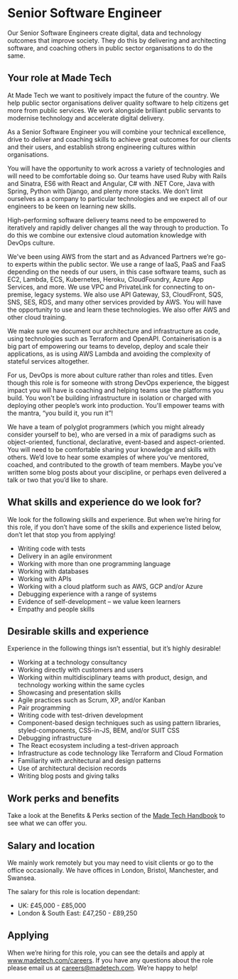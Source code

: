 # Senior Software Engineer

Our Senior Software Engineers create digital, data and technology outcomes that improve society. They do this by delivering and architecting software, and coaching others in public sector organisations to do the same.

## Your role at Made Tech

At Made Tech we want to positively impact the future of the country. We help public sector organisations deliver quality software to help citizens get more from public services. We work alongside brilliant public servants to modernise technology and accelerate digital delivery.

As a Senior Software Engineer you will combine your technical excellence, drive to deliver and coaching skills to achieve great outcomes for our clients and their users, and establish strong engineering cultures within organisations.

You will have the opportunity to work across a variety of technologies and will need to be comfortable doing so. Our teams have used Ruby with Rails and Sinatra, ES6 with React and Angular, C# with .NET Core, Java with Spring, Python with Django, and plenty more stacks. We don’t limit ourselves as a company to particular technologies and we expect all of our engineers to be keen on learning new skills.

High-performing software delivery teams need to be empowered to iteratively and rapidly deliver changes all the way through to production. To do this we combine our extensive cloud automation knowledge with DevOps culture.

We've been using AWS from the start and as Advanced Partners we’re go-to experts within the public sector. We use a range of IaaS, PaaS and FaaS depending on the needs of our users, in this case software teams, such as EC2, Lambda, ECS, Kubernetes, Heroku, CloudFoundry, Azure App Services, and more. We use VPC and PrivateLink for connecting to on-premise, legacy systems. We also use API Gateway, S3, CloudFront, SQS, SNS, SES, RDS, and many other services provided by AWS. You will have the opportunity to use and learn these technologies. We also offer AWS and other cloud training.

We make sure we document our architecture and infrastructure as code, using technologies such as Terraform and OpenAPI. Containerisation is a big part of empowering our teams to develop, deploy and scale their applications, as is using AWS Lambda and avoiding the complexity of stateful services altogether. 

For us, DevOps is more about culture rather than roles and titles. Even though this role is for someone with strong DevOps experience, the biggest impact you will have is coaching and helping teams use the platforms you build. You won't be building infrastructure in isolation or charged with deploying other people’s work into production. You'll empower teams with the mantra, “you build it, you run it”!

We have a team of polyglot programmers (which you might already consider yourself to be), who are versed in a mix of paradigms such as object-oriented, functional, declarative, event-based and aspect-oriented. You will need to be comfortable sharing your knowledge and skills with others. We’d love to hear some examples of where you’ve mentored, coached, and contributed to the growth of team members. Maybe you’ve written some blog posts about your discipline, or perhaps even delivered a talk or two that you’d like to share.

## What skills and experience do we look for?

We look for the following skills and experience. But when we’re hiring for this role, if you don’t have some of the skills and experience listed below, don’t let that stop you from applying! 

- Writing code with tests
- Delivery in an agile environment
- Working with more than one programming language
- Working with databases
- Working with APIs
- Working with a cloud platform such as AWS, GCP and/or Azure
- Debugging experience with a range of systems
- Evidence of self-development – we value keen learners
- Empathy and people skills


## Desirable skills and experience

Experience in the following things isn’t essential, but it’s highly desirable!

- Working at a technology consultancy
- Working directly with customers and users
- Working within multidisciplinary teams with product, design, and technology working within the same cycles
- Showcasing and presentation skills
- Agile practices such as Scrum, XP, and/or Kanban
- Pair programming
- Writing code with test-driven development
- Component-based design techniques such as using pattern libraries, styled-components, CSS-in-JS, BEM, and/or SUIT CSS
- Debugging infrastructure
- The React ecosystem including a test-driven approach
- Infrastructure as code technology like Terraform and Cloud Formation
- Familiarity with architectural and design patterns
- Use of architectural decision records
- Writing blog posts and giving talks

## Work perks and benefits

Take a look at the Benefits & Perks section of the [Made Tech Handbook](https://github.com/madetech/handbook/tree/main/benefits) to see what we can offer you. 

## Salary and location

We mainly work remotely but you may need to visit clients or go to the office occasionally. We have offices in London, Bristol, Manchester, and Swansea. 

The salary for this role is location dependant:
- UK: £45,000 - £85,000
- London & South East: £47,250 - £89,250

## Applying

When we’re hiring for this role, you can see the details and apply at www.madetech.com/careers. If you have any questions about the role please email us at [careers@madetech.com](mailto:careers@madetech.com). We’re happy to help!
